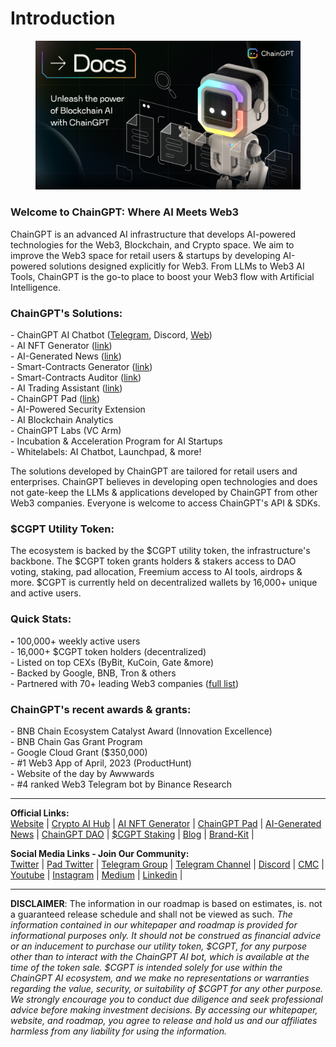 # Introduction

<figure><img src=".gitbook/assets/9.png" alt=""><figcaption></figcaption></figure>

### **Welcome to ChainGPT: Where AI Meets Web3**

ChainGPT is an advanced AI infrastructure that develops AI-powered technologies for the Web3, Blockchain, and Crypto space. We aim to improve the Web3 space for retail users & startups by developing AI-powered solutions designed explicitly for Web3. From LLMs to Web3 AI Tools, ChainGPT is the go-to place to boost your Web3 flow with Artificial Intelligence.

### **ChainGPT's Solutions:**

\- ChainGPT AI Chatbot ([Telegram](https://t.me/chaingptai\_bot), Discord, [Web](http://127.0.0.1:5000/o/fTvkvEH3C5Wk9LTutCYV/s/rfpYYsoCgHxbOIGhZ3WU/))\
\- AI NFT Generator ([link](https://nft.chaingpt.org))\
\- AI-Generated News ([link](https://app.chaingpt.org/news))\
\- Smart-Contracts Generator ([link](https://app.chaingpt.org))\
\- Smart-Contracts Auditor ([link](https://app.chaingpt.org))\
\- AI Trading Assistant ([link](https://app.chaingpt.org))\
\- ChainGPT Pad ([link](https://pad.chaingpt.org))\
\- AI-Powered Security Extension\
\- AI Blockchain Analytics\
\- ChainGPT Labs (VC Arm)\
\- Incubation & Acceleration Program for AI Startups\
\- Whitelabels: AI Chatbot, Launchpad, & more!&#x20;

The solutions developed by ChainGPT are tailored for retail users and enterprises. ChainGPT believes in developing open technologies and does not gate-keep the LLMs & applications developed by ChainGPT from other Web3 companies. Everyone is welcome to access ChainGPT's API & SDKs.&#x20;

### **$CGPT Utility Token:**

The ecosystem is backed by the $CGPT utility token, the infrastructure's backbone. The $CGPT token grants holders & stakers access to DAO voting, staking, pad allocation, Freemium access to AI tools, airdrops & more. $CGPT is currently held on decentralized wallets by 16,000+ unique and active users.&#x20;

### **Quick Stats:**

**-** 100,000+ weekly active users\
\- 16,000+ $CGPT token holders (decentralized)\
\- Listed on top CEXs (ByBit, KuCoin, Gate \&more) \
\- Backed by Google, BNB, Tron & others\
\- Partnered with 70+ leading Web3 companies ([full list](https://www.chaingpt.org/#team))

### **ChainGPT's recent awards & grants:**

\- BNB Chain Ecosystem Catalyst Award (Innovation Excellence)\
\- BNB Chain Gas Grant Program\
\- Google Cloud Grant ($350,000)\
\- #1 Web3 App of April, 2023 (ProductHunt)\
\- Website of the day by Awwwards\
\- #4 ranked Web3 Telegram bot by Binance Research

***

**Official Links:**\
[Website](https://www.chaingpt.org/) | [Crypto AI Hub](https://app.chaingpt.org/) | [AI NFT Generator](https://nft.chaingpt.org/) | [ChainGPT Pad](https://pad.chaingpt.org/) | [AI-Generated News](https://app.chaingpt.org/news) | [ChainGPT DAO](https://dao.chaingpt.org/) | [$CGPT Staking](https://staking.chaingpt.org/) | [Blog](https://www.chaingpt.org/blog) | [Brand-Kit](https://www.chaingpt.org/brand-kit) |&#x20;

**Social Media Links - Join Our Community:**\
[Twitter](https://twitter.com/Chain\_GPT) | [Pad Twitter](https://twitter.com/chaingpt\_pad) | [Telegram Group](https://t.me/chaingpt) | [Telegram Channel](https://t.me/chaingptnews) | [Discord](https://discord.gg/chaingpt) | [CMC](https://coinmarketcap.com/community/profile/ChainGPT/) | [Youtube](https://www.youtube.com/@ChainGPT) | [Instagram](https://instagram.com/ChainGPTAI) | [Medium](https://medium.com/@chaingpt) | [Linkedin](https://www.linkedin.com/company/chaingpt) |

***

**DISCLAIMER**: The information in our roadmap is based on estimates, is.  not a guaranteed release schedule and shall not be viewed as such.  _The information contained in our whitepaper and roadmap is provided for informational purposes only. It should not be construed as financial advice or an inducement to purchase our utility token, $CGPT, for any purpose other than to interact with the ChainGPT AI bot, which is available at the time of the token sale. $CGPT is intended solely for use within the ChainGPT AI ecosystem, and we make no representations or warranties regarding the value, security, or suitability of $CGPT for any other purpose. We strongly encourage you to conduct due diligence and seek professional advice before making investment decisions. By accessing our whitepaper, website, and roadmap, you agree to release and hold us and our affiliates harmless from any liability for using the information._&#x20;
